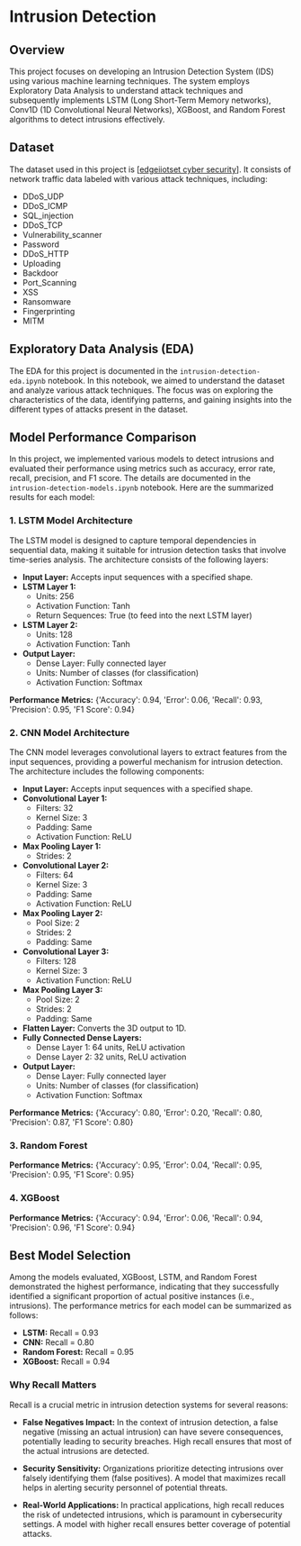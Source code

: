 # Intrusion Detection

## Overview
This project focuses on developing an Intrusion Detection System (IDS) using various machine learning techniques. The system employs Exploratory Data Analysis to understand attack techniques and subsequently implements LSTM (Long Short-Term Memory networks), Conv1D (1D Convolutional Neural Networks), XGBoost, and Random Forest algorithms to detect intrusions effectively.
## Dataset
The dataset used in this project is [[edgeiiotset cyber security](https://www.kaggle.com/datasets/mohamedamineferrag/edgeiiotset-cyber-security-dataset-of-iot-iiot)]. It consists of network traffic data labeled with various attack techniques, including:

- DDoS_UDP
- DDoS_ICMP
- SQL_injection
- DDoS_TCP
- Vulnerability_scanner
- Password
- DDoS_HTTP
- Uploading
- Backdoor
- Port_Scanning
- XSS
- Ransomware
- Fingerprinting
- MITM

## Exploratory Data Analysis (EDA)
The EDA for this project is documented in the `intrusion-detection-eda.ipynb` notebook. In this notebook, we aimed to understand the dataset and analyze various attack techniques. The focus was on exploring the characteristics of the data, identifying patterns, and gaining insights into the different types of attacks present in the dataset.

## Model Performance Comparison
In this project, we implemented various models to detect intrusions and evaluated their performance using metrics such as accuracy, error rate, recall, precision, and F1 score. The details are documented in the `intrusion-detection-models.ipynb` notebook. Here are the summarized results for each model:

### 1. LSTM Model Architecture
The LSTM model is designed to capture temporal dependencies in sequential data, making it suitable for intrusion detection tasks that involve time-series analysis. The architecture consists of the following layers:

- **Input Layer:** Accepts input sequences with a specified shape.
- **LSTM Layer 1:**
  - Units: 256
  - Activation Function: Tanh
  - Return Sequences: True (to feed into the next LSTM layer)
- **LSTM Layer 2:**
  - Units: 128
  - Activation Function: Tanh
- **Output Layer:**
  - Dense Layer: Fully connected layer
  - Units: Number of classes (for classification)
  - Activation Function: Softmax

**Performance Metrics:**
{'Accuracy': 0.94, 'Error': 0.06, 'Recall': 0.93, 'Precision': 0.95, 'F1 Score': 0.94}

### 2. CNN Model Architecture
The CNN model leverages convolutional layers to extract features from the input sequences, providing a powerful mechanism for intrusion detection. The architecture includes the following components:

- **Input Layer:** Accepts input sequences with a specified shape.
- **Convolutional Layer 1:**
  - Filters: 32
  - Kernel Size: 3
  - Padding: Same
  - Activation Function: ReLU
- **Max Pooling Layer 1:**
  - Strides: 2
- **Convolutional Layer 2:**
  - Filters: 64
  - Kernel Size: 3
  - Padding: Same
  - Activation Function: ReLU
- **Max Pooling Layer 2:**
  - Pool Size: 2
  - Strides: 2
  - Padding: Same
- **Convolutional Layer 3:**
  - Filters: 128
  - Kernel Size: 3
  - Activation Function: ReLU
- **Max Pooling Layer 3:**
  - Pool Size: 2
  - Strides: 2
  - Padding: Same
- **Flatten Layer:** Converts the 3D output to 1D.
- **Fully Connected Dense Layers:**
  - Dense Layer 1: 64 units, ReLU activation
  - Dense Layer 2: 32 units, ReLU activation
- **Output Layer:**
  - Dense Layer: Fully connected layer
  - Units: Number of classes (for classification)
  - Activation Function: Softmax

**Performance Metrics:**
{'Accuracy': 0.80, 'Error': 0.20, 'Recall': 0.80, 'Precision': 0.87, 'F1 Score': 0.80}


### 3. Random Forest
**Performance Metrics:**
{'Accuracy': 0.95, 'Error': 0.04, 'Recall': 0.95, 'Precision': 0.95, 'F1 Score': 0.95}

### 4. XGBoost
**Performance Metrics:**
{'Accuracy': 0.94, 'Error': 0.06, 'Recall': 0.94, 'Precision': 0.96, 'F1 Score': 0.94}


## Best Model Selection
Among the models evaluated, XGBoost, LSTM, and Random Forest demonstrated the highest performance, indicating that they successfully identified a significant proportion of actual positive instances (i.e., intrusions). The performance metrics for each model can be summarized as follows:

- **LSTM:** Recall = 0.93
- **CNN:** Recall = 0.80
- **Random Forest:** Recall = 0.95
- **XGBoost:** Recall = 0.94

### Why Recall Matters
Recall is a crucial metric in intrusion detection systems for several reasons:

- **False Negatives Impact:** In the context of intrusion detection, a false negative (missing an actual intrusion) can have severe consequences, potentially leading to security breaches. High recall ensures that most of the actual intrusions are detected.

- **Security Sensitivity:** Organizations prioritize detecting intrusions over falsely identifying them (false positives). A model that maximizes recall helps in alerting security personnel of potential threats.

- **Real-World Applications:** In practical applications, high recall reduces the risk of undetected intrusions, which is paramount in cybersecurity settings. A model with higher recall ensures better coverage of potential attacks.

